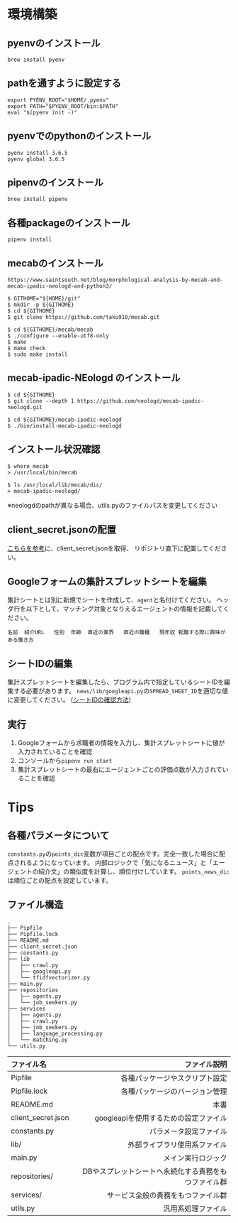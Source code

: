 # 環境構築
## pyenvのインストール  
```
brew install pyenv
```

## pathを通すように設定する
```
export PYENV_ROOT="$HOME/.pyenv"
export PATH="$PYENV_ROOT/bin:$PATH"
eval "$(pyenv init -)"
```

## pyenvでのpythonのインストール
```
pyenv install 3.6.5
pyenv global 3.6.5
```

## pipenvのインストール
```
brew install pipenv
```

## 各種packageのインストール
```
pipenv install
```

## mecabのインストール
 `https://www.saintsouth.net/blog/morphological-analysis-by-mecab-and-mecab-ipadic-neologd-and-python3/`
```
$ GITHOME="${HOME}/git"
$ mkdir -p ${GITHOME}
$ cd ${GITHOME}
$ git clone https://github.com/taku910/mecab.git
  
$ cd ${GITHOME}/mecab/mecab
$ ./configure --enable-utf8-only
$ make
$ make check
$ sudo make install
```

## mecab-ipadic-NEologd のインストール
```
$ cd ${GITHOME}
$ git clone --depth 1 https://github.com/neologd/mecab-ipadic-neologd.git
  
$ cd ${GITHOME}/mecab-ipadic-neologd
$ ./bin/install-mecab-ipadic-neologd
```

## インストール状況確認
```
$ where mecab
> /usr/local/bin/mecab
  
$ ls /usr/local/lib/mecab/dic/
> mecab-ipadic-neologd/
```
※neologdのpathが異なる場合、utils.pyのファイルパスを変更してください

## client_secret.jsonの配置
[こちらを参考](https://www.kumilog.net/entry/2018/03/22/090000)に、client_secret.jsonを取得、
リポジトリ直下に配置してください。

## Googleフォームの集計スプレットシートを編集
集計シートとは別に新規でシートを作成して、`agent`と名付けてください。
ヘッダ行を以下として、マッチング対象となりえるエージェントの情報を記載してください。
```
名前	紹介URL	性別	年齢	直近の業界	直近の職種	現年収	転職する際に興味がある働き方
```

## シートIDの編集
集計スプレットシートを編集したら、プログラム内で指定しているシートIDを編集する必要があります。
`news/lib/googleapi.py`の`SPREAD_SHEET_ID`を適切な値に変更してください。
([シートIDの確認方法](http://amehal.blogspot.com/2015/10/id.html))

## 実行
1. Googleフォームから求職者の情報を入力し、集計スプレットシートに値が入力されていることを確認
2. コンソールから`pipenv run start`
3. 集計スプレットシートの最右にエージェントごとの評価点数が入力されていることを確認

# Tips
## 各種パラメータについて
`constants.py`の`points_dic`変数が項目ごとの配点です。完全一致した場合に配点されるようになっています。
内部ロジックで「気になるニュース」と「エージェントの紹介文」の類似度を計算し、順位付けしています。
`points_news_dic`は順位ごとの配点を設定しています。

## ファイル構造
```
.
├── Pipfile
├── Pipfile.lock
├── README.md
├── client_secret.json
├── constants.py
├── lib
│   ├── crawl.py
│   ├── googleapi.py
│   └── tfidfvectorizer.py
├── main.py
├── repositories
│   ├── agents.py
│   └── job_seekers.py
├── services
│   ├── agents.py
│   ├── crawl.py
│   ├── job_seekers.py
│   ├── language_processing.py
│   └── matching.py
└── utils.py
```

| ファイル名 | ファイル説明 |  
|:-----------|------------:|  
| Pipfile       | 各種パッケージやスクリプト設定        |  
| Pipfile.lock       | 各種パッケージのバージョン管理        |  
| README.md       | 本書        |  
| client_secret.json       | googleapiを使用するための設定ファイル        |  
| constants.py       | パラメータ設定ファイル        |  
| lib/       | 外部ライブラリ使用系ファイル        |  
| main.py       | メイン実行ロジック        |  
| repositories/       | DBやスプレットシートへ永続化する責務をもつファイル群        |  
| services/       | サービス全般の責務をもつファイル群        |  
| utils.py       | 汎用系処理ファイル        |  

